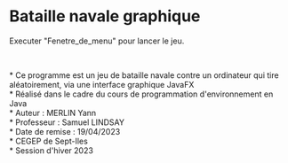 # Bataille navale graphique

Executer "Fenetre_de_menu" pour lancer le jeu.

<br>

<p>
 * Ce programme est un jeu de bataille navale contre un ordinateur qui tire aléatoirement, via une interface graphique JavaFX <br>
 * Réalisé dans le cadre du cours de programmation d'environnement en Java <br>
 * Auteur : MERLIN Yann <br>
 * Professeur : Samuel LINDSAY <br>
 * Date de remise : 19/04/2023 <br>
 * CEGEP de Sept-Iles <br>
 * Session d'hiver 2023
</p>
